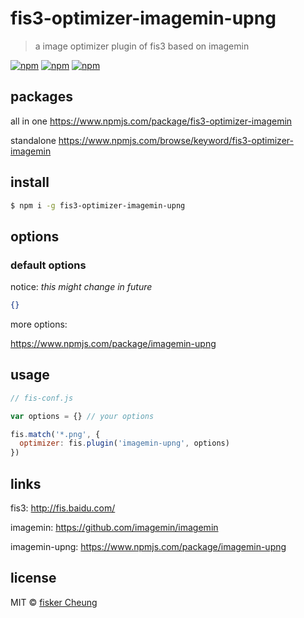 # fis3-optimizer-imagemin-upng
> a image optimizer plugin of fis3 based on imagemin

[![npm](https://img.shields.io/npm/v/fis3-optimizer-imagemin-upng.svg?style=flat-square)](https://www.npmjs.com/package/fis3-optimizer-imagemin-upng)
[![npm](https://img.shields.io/npm/dt/fis3-optimizer-imagemin-upng.svg?style=flat-square)](https://www.npmjs.com/package/fis3-optimizer-imagemin-upng)
[![npm](https://img.shields.io/npm/dm/fis3-optimizer-imagemin-upng.svg?style=flat-square)](https://www.npmjs.com/package/fis3-optimizer-imagemin-upng)


## packages
all in one
https://www.npmjs.com/package/fis3-optimizer-imagemin

standalone
https://www.npmjs.com/browse/keyword/fis3-optimizer-imagemin

## install
```sh
$ npm i -g fis3-optimizer-imagemin-upng
```

## options

### default options

notice: *this might change in future*

```json
{}
```
more options:

https://www.npmjs.com/package/imagemin-upng


## usage

```js
// fis-conf.js

var options = {} // your options

fis.match('*.png', {
  optimizer: fis.plugin('imagemin-upng', options)
})
```

## links
fis3: http://fis.baidu.com/

imagemin: https://github.com/imagemin/imagemin

imagemin-upng: https://www.npmjs.com/package/imagemin-upng


## license
MIT © [fisker Cheung](https://github.com/fisker)
